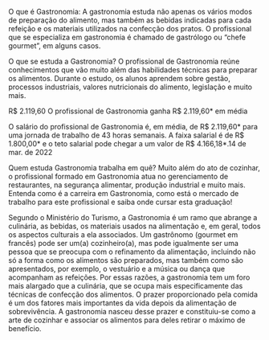 <!DOCTYPE html>
<html>
<head>
<title> Gstronomia </title>
<P>O que é Gastronomia:
A gastronomia estuda não apenas os vários modos de preparação do alimento,
mas também as bebidas indicadas para cada refeição e os materiais utilizados
 na confecção dos pratos. O profissional que se especializa em gastronomia é 
 chamado de gastrólogo ou “chefe gourmet”, em alguns casos. </p>
<P> O que se estuda a Gastronomia?
O profissional de Gastronomia reúne conhecimentos que vão muito além das habilidades
 técnicas para preparar os alimentos. Durante o estudo, os alunos aprendem sobre gestão, 
 processos industriais, valores nutricionais do alimento, legislação e muito mais.</p>
<p>
R$ 2.119,60
O profissional de Gastronomia ganha R$ 2.119,60* em média

O salário do profissional de Gastronomia é, em média, de R$ 2.119,60*
 para uma jornada de trabalho de 43 horas semanais. A faixa salarial é de R$ 1.800,00* e o
 teto salarial pode chegar a um valor de R$ 4.166,18*.14 de mar. de 2022    </p>
 <p>Quem estuda Gastronomia trabalha em quê?
Muito além do ato de cozinhar, o profissional formado em Gastronomia atua no gerenciamento de restaurantes, 
na segurança alimentar, produção industrial e muito mais.
 Entenda como é a carreira em Gastronomia, como está o mercado de trabalho para este profissional e
  saiba onde cursar esta graduação!    </p>
<p>Segundo o Ministério do Turismo, a Gastronomia é um ramo que abrange a culinária, as bebidas,
 os materiais usados na alimentação e, em geral, todos os aspectos culturais a ela associados. Um gastrônomo
  (gourmet em francês) pode ser um(a) cozinheiro(a), mas pode igualmente ser uma pessoa que se preocupa com o
   refinamento da alimentação,
 incluindo não só a forma como os alimentos são preparados, mas também como são apresentados,
  por exemplo, o vestuário e a música ou dança que acompanham as refeições. Por essas razões,
   a gastronomia tem um foro mais alargado que a culinária, que se ocupa mais especificamente das técnicas de
    confecção dos alimentos. O prazer proporcionado pela comida é um dos fatores mais importantes da vida depois da 
    alimentação de sobrevivência. A gastronomia nasceu desse prazer e constituiu-se como a arte de cozinhar e 
    associar os alimentos para deles retirar o máximo de benefício.  </p>
    <p> </p>
    
